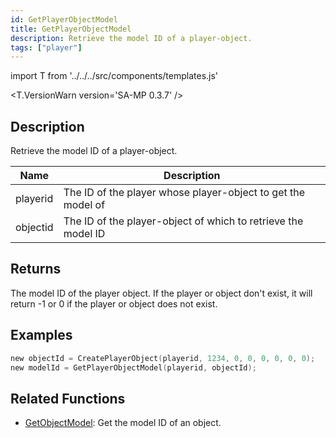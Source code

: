 ```yaml
---
id: GetPlayerObjectModel
title: GetPlayerObjectModel
description: Retrieve the model ID of a player-object.
tags: ["player"]
---
```


import T from '../../../src/components/templates.js'

<T.VersionWarn version='SA-MP 0.3.7' />

## Description

Retrieve the model ID of a player-object.

| Name     | Description                                                   |
| -------- | ------------------------------------------------------------- |
| playerid | The ID of the player whose player-object to get the model of  |
| objectid | The ID of the player-object of which to retrieve the model ID |

## Returns

The model ID of the player object. If the player or object don't exist, it will return -1 or 0 if the player or object does not exist.

## Examples

```c
new objectId = CreatePlayerObject(playerid, 1234, 0, 0, 0, 0, 0, 0);
new modelId = GetPlayerObjectModel(playerid, objectId);
```

## Related Functions

- [GetObjectModel](GetObjectModel.md): Get the model ID of an object.
